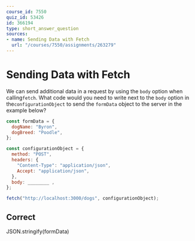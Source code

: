 ```yaml
---
course_id: 7550
quiz_id: 53426
id: 366194
type: short_answer_question
sources:
- name: Sending Data with Fetch
  url: "/courses/7550/assignments/263279"
---
```


# Sending Data with Fetch

We can send additional data in a request by using the `body` option when
calling`fetch`. What code would you need to write next to the `body` option in
the`configurationObject` to send the `formData` object to the server in the
example below?

```javascript
const formData = {
  dogName: "Byron",
  dogBreed: "Poodle",
};

const configurationObject = {
  method: "POST",
  headers: {
    "Content-Type": "application/json",
    Accept: "application/json",
  },
  body: ________ ,
};

fetch("http://localhost:3000/dogs", configurationObject);
```

## Correct

JSON.stringify(formData)
